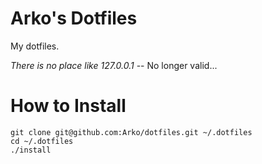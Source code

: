 # Arko's Dotfiles

My dotfiles.

*There is no place like 127.0.0.1* -- No longer valid...

# How to Install

    git clone git@github.com:Arko/dotfiles.git ~/.dotfiles
    cd ~/.dotfiles
    ./install
